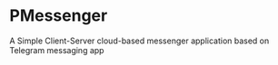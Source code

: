 # PMessenger
A Simple Client-Server cloud-based messenger application based on Telegram messaging app
